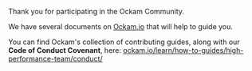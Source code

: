 Thank you for participating in the Ockam Community.

We have several documents on [Ockam.io](https://www.ockam.io/) that will help to guide you.

You can find Ockam's collection of contributing guides, along with our **Code of Conduct Covenant**, here:
[ockam.io/learn/how-to-guides/high-performance-team/conduct/](https://www.ockam.io/learn/how-to-guides/high-performance-team/conduct/)
